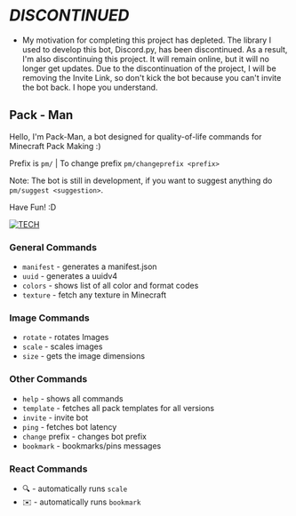   
# _DISCONTINUED_
  - My motivation for completing this project has depleted. The library I used to develop this bot, Discord.py, has been discontinued. As a result, I'm also discontinuing this project. It will remain online, but it will no longer get updates. Due to the discontinuation of the project, I will be removing the Invite Link, so don't kick the bot because you can't invite the bot back. I hope you understand.

## Pack - Man
  Hello, I'm Pack-Man, a bot designed for quality-of-life commands for Minecraft Pack Making :)

Prefix is `pm/` | To change prefix `pm/changeprefix <prefix>`
 
Note: The bot is still in development, if you want to suggest anything do `pm/suggest <suggestion>`.


Have Fun! :D

[![TECH](https://skillicons.dev/icons?i=python,flask,replit,discord)](https://skillicons.dev)


### General Commands
- `manifest` - generates a manifest.json
- `uuid` - generates a uuidv4
- `colors` - shows list of all color and format codes
- `texture` - fetch any texture in Minecraft

### Image Commands
- `rotate` - rotates Images
- `scale` - scales images
- `size` - gets the image dimensions

### Other Commands
- `help` - shows all commands
- `template` - fetches all pack templates for all versions
- `invite` - invite bot
- `ping` - fetches bot latency
- `change` prefix - changes bot prefix
- `bookmark` - bookmarks/pins messages

### React Commands
- 🔍 - automatically runs `scale`
- ✉️ - automatically runs `bookmark`
